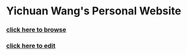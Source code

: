 # Yichuan Wang's Personal Website
### [click here to browse](http://yichuan-w.github.io/)
### [click here to edit](https://github.com/yichuan-w/yichuan-w.github.io/edit/master/docs/index.md)
